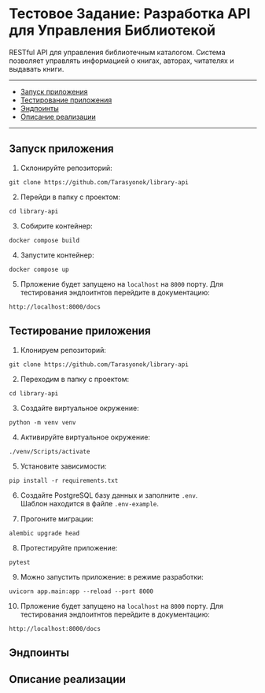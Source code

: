 # Тестовое Задание: Разработка API для Управления Библиотекой

RESTful API для управления библиотечным каталогом.
Система позволяет управлять информацией о книгах, авторах, читателях и
выдавать книги.

<hr>

- [Запуск приложения](#run)
- [Тестирование приложения](#test)
- [Эндпоинты](#endpoints)
- [Описание реализации](#realization)

<hr>

<h2 id="run">Запуск приложения</h2>

1. Склонируйте репозиторий:
```
git clone https://github.com/Tarasyonok/library-api
```

2. Перейди в папку с проектом:
```
cd library-api
```

3. Собирите контейнер:
```
docker compose build
```

4. Запустите контейнер:
```
docker compose up
```

5. Прложение будет запущено на `localhost` на `8000` порту. Для тестирования эндпоитнтов перейдите в документацию:
```
http://localhost:8000/docs
```

<h2 id="test">Тестирование приложения</h2>

1. Клонируем репозиторий:
```
git clone https://github.com/Tarasyonok/library-api
```

2. Переходим в папку с проектом:
```
cd library-api
```

3. Создайте виртуальное окружение:
```
python -m venv venv
```

4. Активируйте виртуальное окружение:
```
./venv/Scripts/activate
```

5. Установите зависимости:
```
pip install -r requirements.txt
```

6. Создайте PostgreSQL базу данных и заполните `.env`.  
Шаблон находится в файле `.env-example`.

7. Прогоните миграции:
```
alembic upgrade head
```

8. Протестируйте приложение:
```
pytest
```

9. Можно запустить приложение: в режиме разработки:
```
uvicorn app.main:app --reload --port 8000
```

10. Прложение будет запущено на `localhost` на `8000` порту. Для тестирования эндпоитнтов перейдите в документацию:
```
http://localhost:8000/docs
```

<h2 id="endpoints">Эндпоинты</h2>
<h2 id="realization">Описание реализации</h2>

